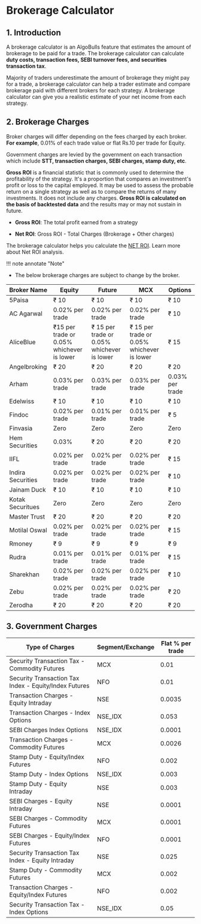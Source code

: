 # Brokerage Calculator 

## 1. Introduction

A brokerage calculator is an AlgoBulls feature that estimates the amount of brokerage to be paid for a trade. The brokerage calculator can calculate **duty costs, transaction fees, SEBI turnover fees, and securities transaction tax**. 

Majority of traders underestimate the amount of brokerage they might pay for a trade, a brokerage calculator can help a trader estimate and compare brokerage paid with different brokers for each strategy. A brokerage calculator can give you a realistic estimate of your net income from each strategy.

## 2. Brokerage Charges

Broker charges will differ depending on the fees charged by each broker.
**For example**, 0.01% of each trade value or flat Rs.10 per trade for Equity.

Government charges are levied by the government on each transaction which include **STT, transaction charges, SEBI charges, stamp duty, etc**.

**Gross ROI** is a financial statistic that is commonly used to determine the profitability of the strategy. It's a proportion that compares an investment's profit or loss to the capital employed. It may be used to assess the probable return on a single strategy as well as to compare the returns of many investments. It does not include any charges. **Gross ROI is calculated on the basis of backtested data** and the results may or may not sustain in future. 

* **Gross ROI**: The total profit earned from a strategy

* **Net ROI**: Gross ROI - Total Charges (Brokerage + Other charges) 

The brokerage calculator helps you calculate the [NET ROI](https://help.algobulls.com/member/strategy-card.html#7-net-roi-analysis). Learn more about Net ROI analysis. 

!!! note annotate "Note"

* The below brokerage charges are subject to change by the broker. 

| Broker Name       | Equity                                    | Future                                     | MCX                                        | Options         |
|-------------------|-------------------------------------------|--------------------------------------------|--------------------------------------------|-----------------|
| 5Paisa            | ₹ 10                                      | ₹ 10                                       | ₹ 10                                       | ₹ 10            |
| AC Agarwal        | 0.02% per trade                           | 0.02% per trade                            | 0.02% per trade                            | ₹ 10            |
| AliceBlue         | ₹15 per trade or 0.05% whichever is lower | ₹ 15 per trade or 0.05% whichever is lower | ₹ 15 per trade or 0.05% whichever is lower | ₹ 15            |
| Angelbroking      | ₹ 20                                      | ₹ 20                                       | ₹ 20                                       | ₹ 20            |
| Arham             | 0.03% per trade                           | 0.03% per trade                            | 0.03% per trade                            | 0.03% per trade |
| Edelwiss          | ₹ 10                                      | ₹ 10                                       | ₹ 10                                       | ₹ 10            |
| Findoc            | 0.02% per trade                           | 0.01% per trade                            | 0.01% per trade                            | ₹ 5             |
| Finvasia          | Zero                                      | Zero                                       | Zero                                       | Zero            |
| Hem Securities    | 0.03%                                     | ₹ 20                                       | ₹ 20                                       | ₹ 20            |
| IIFL              | 0.02% per trade                           | 0.02% per trade                            | 0.02% per trade                            | ₹ 15            |
| Indira Securities | 0.02% per trade                           | 0.02% per trade                            | 0.02% per trade                            | ₹ 10            |
| Jainam Duck       | ₹ 10                                      | ₹ 10                                       | ₹ 10                                       | ₹ 10            |
| Kotak Securitues  | Zero                                      | Zero                                       | Zero                                       | Zero            |
| Master Trust      | ₹ 20                                      | ₹ 20                                       | ₹ 20                                       | ₹ 20            |
| Motilal Oswal     | 0.02% per trade                           | 0.02% per trade                            | 0.02% per trade                            | ₹ 15            |
| Rmoney            | ₹ 9                                       | ₹ 9                                        | ₹ 9                                        | ₹ 9             |
| Rudra             | 0.01% per trade                           | 0.01% per trade                            | 0.01% per trade                            | ₹ 15            |
| Sharekhan         | 0.02% per trade                           | 0.02% per trade                            | 0.02% per trade                            | ₹ 10            |
| Zebu              | 0.02% per trade                           | 0.02% per trade                            | 0.02% per trade                            | ₹ 20            |
| Zerodha           | ₹ 20                                      | ₹ 20                                       | ₹ 20                                       | ₹ 20            |

## 3. Government Charges

| Type of Charges                                       | Segment/Exchange | Flat % per trade |
|-------------------------------------------------------|------------------|------------------|
| Security Transaction Tax - Commodity Futures          | MCX              | 0.01             |
| Security Transaction Tax Index - Equity/Index Futures | NFO              | 0.01             |
| Transaction Charges - Equity Intraday                 | NSE              | 0.0035           |
| Transaction Charges - Index Options                   | NSE_IDX          | 0.053            |
| SEBI Charges Index Options                            | NSE_IDX          | 0.0001           |   
| Transaction Charges - Commodity Futures               | MCX              | 0.0026           |   
| Stamp Duty - Equity/Index Futures                     | NFO              | 0.002            |   
| Stamp Duty - Index Options                            | NSE_IDX          | 0.003            |   
| Stamp Duty - Equity Intraday                          | NSE              | 0.003            |   
| SEBI Charges - Equity Intraday                        | NSE              | 0.0001           |   
| SEBI Charges - Commodity Futures                      | MCX              | 0.0001           |   
| SEBI Charges - Equity/Index Futures                   | NFO              | 0.0001           |   
| Security Transaction Tax Index - Equity Intraday      | NSE              | 0.025            |   
| Stamp Duty - Commodity Futures                        | MCX              | 0.002            |   
| Transaction Charges - Equity/Index Futures            | NFO              | 0.002            |   
| Security Transaction Tax - Index Options              | NSE_IDX          | 0.05             |   
